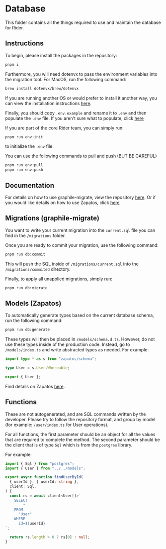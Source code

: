 # Database

This folder contains all the things required to use and maintain the database for Rider.

## Instructions

To begin, please install the packages in the repository:

```bash
pnpm i
```

Furthermore, you will need dotenvx to pass the environment variables into the migration tool. For MacOS, run the following command:

```bash
brew install dotenvx/brew/dotenvx
```

If you are running another OS or would prefer to install it another way, you can view the installation instructions [here](https://dotenvx.com/docs/install).

Finally, you should copy `.env.example` and rename it to `.env` and then populate the `.env` file. If you aren't sure what to populate, click [here](https://github.com/graphile/migrate?tab=readme-ov-file#getting-started)

If you are part of the core Rider team, you can simply run:

```bash
pnpm run env:init
```

to initialize the `.env` file.

You can use the following commands to pull and push (BUT BE CAREFUL)

```bash
pnpm run env:pull
pnpm run env:push
```

## Documentation

For details on how to use graphile-migrate, view the repository [here](https://github.com/graphile/migrate). Or if you would like details on how to use Zapatos, click [here](https://jawj.github.io/zapatos)

## Migrations (graphile-migrate)

You want to write your current migration into the `current.sql` file you can find in the `/migrations` folder.

Once you are ready to commit your migration, use the following command:

```bash
pnpm run db:commit
```

This will push the SQL inside of `/migrations/current.sql` into the `/migrations/commited` directory.

Finally, to apply all unapplied migrations, simply run:

```bash
pnpm run db:migrate
```

## Models (Zapatos)

To automatically generate types based on the current database schema, run the following command:

```bash
pnpm run db:generate
```

These types will then be placed in `/models/schema.d.ts`. However, do not use these types inside of the production code. Instead, go to `/models/index.ts` and write abstracted types as needed. For example:

```ts
import type * as s from "zapatos/schema";

type User = s.User.Whereable;

export { User };
```

Find details on Zapatos [here](https://jawj.github.io/zapatos).

## Functions

These are not autogenerated, and are SQL commands written by the developer. Please try to follow the repository format, and group by model (for example: `/user/index.ts` for User operations).

For all functions, the first parameter should be an object for all the values that are required to complete the method. The second parameter should be the client that is of type `Sql` which is from the `postgres` library.

For example:

```ts
import { Sql } from "postgres";
import { User } from "../../models";

export async function findUserById(
  { userId }: { userId: string },
  client: Sql,
) {
  const rs = await client<User[]>`
    SELECT
        *
    FROM
      "User"
    WHERE
      id=${userId}
`;

  return rs.length > 0 ? rs[0] : null;
}
```
